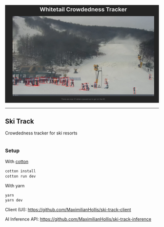 <div align="center">
<img width="800" src="https://github.com/MaximilianHollis/ski-track/blob/master/skitrack.png?raw=true">
</div>

---
## Ski Track
Crowdedness tracker for ski resorts

#

### Setup

With [cotton](https://cotton.js.org/)

```bash
cotton install
cotton run dev
```

With yarn

```bash
yarn
yarn dev
```

Client (UI): https://github.com/MaximilianHollis/ski-track-client

AI Inference API: https://github.com/MaximilianHollis/ski-track-inference
